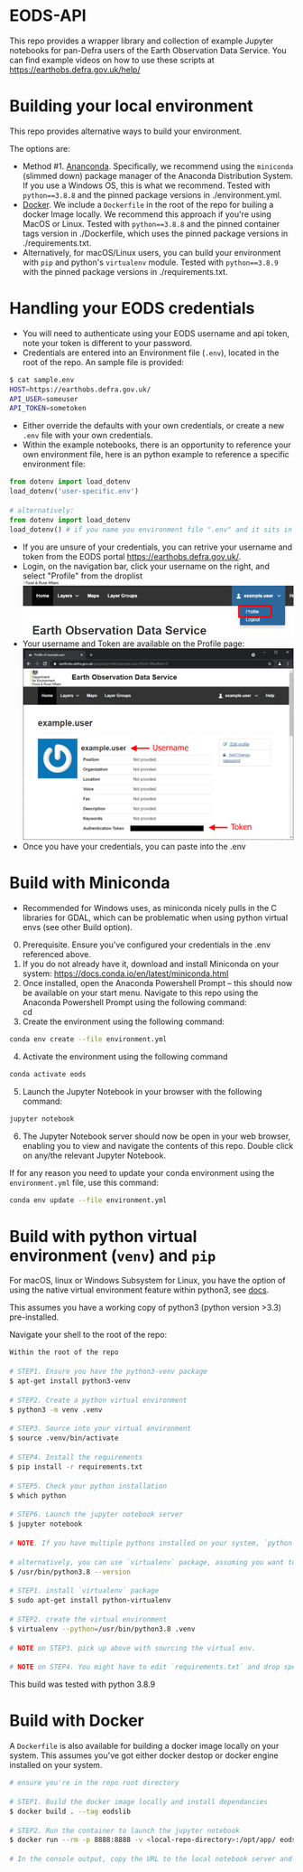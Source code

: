 # EODS-API
This repo provides a wrapper library and collection of example Jupyter notebooks for pan-Defra users of the Earth Observation Data Service. You can find example videos on how to use these scripts at https://earthobs.defra.gov.uk/help/


# Building your local environment

This repo provides alternative ways to build your environment.

The options are:
* Method #1. [Ananconda](https://anaconda.org/). Specifically, we recommend using the `miniconda` (slimmed down) package manager of the Anaconda Distribution System. If you use a Windows OS, this is what we recommend. Tested with `python==3.8.8` and the pinned package versions in ./environment.yml.
* [Docker](https://www.docker.com/). We include a `Dockerfile` in the root of the repo for builing a docker Image locally. We recommend this approach if you're using MacOS or Linux. Tested with `python==3.8.8` and the pinned container tags version in ./Dockerfile, which uses the pinned package versions in ./requirements.txt.
* Alternatively, for macOS/Linux users, you can build your environment with `pip` and python's `virtualenv` module. Tested with `python==3.8.9` with the pinned package versions in ./requirements.txt.

# Handling your EODS credentials

* You will need to authenticate using your EODS username and api token, note your token is different to your password.
* Credentials are entered into an Environment file (`.env`), located in the root of the repo. An sample file is provided:
```bash
$ cat sample.env
HOST=https://earthobs.defra.gov.uk/
API_USER=someuser
API_TOKEN=sometoken
```
* Either override the defaults with your own credentials, or create a new `.env` file with your own credentials.
* Within the example notebooks, there is an opportunity to reference your own environment file, here is an python example to reference a specific environment file:
```python
from dotenv import load_dotenv
load_dotenv('user-specific.env')

# alternatively:
from dotenv import load_dotenv
load_dotenv() # if you name you environment file ".env" and it sits in the root, then you do not need to specific a named file.

```
* If you are unsure of your credentials, you can retrive your username and token from the EODS portal https://earthobs.defra.gov.uk/.
* Login, on the navigation bar, click your username on the right, and select "Profile" from the droplist
![](static/howto-01-creds.png)
* Your username and Token are available on the Profile page:
![](static/howto-02-creds.png)
* Once you have your credentials, you can paste into the .env

# Build with Miniconda

* Recommended for Windows uses, as miniconda nicely pulls in the C libraries for GDAL, which can be problematic when using python virtual envs (see other Build option).

0. Prerequisite. Ensure you've configured your credentials in the .env referenced above.
1.	If you do not already have it, download and install Miniconda on your system: https://docs.conda.io/en/latest/miniconda.html 
2.	Once installed, open the Anaconda Powershell Prompt – this should now be available on your start menu.  Navigate to this repo using the Anaconda Powershell Prompt using the following command:  
cd <filepath>
3.	Create the environment using the following command:
```bash
conda env create --file environment.yml
```
4.	Activate the environment using the following command
```bash 
conda activate eods
```
5.	Launch the Jupyter Notebook in your browser with the following command:
```bash
jupyter notebook
```
6.	The Jupyter Notebook server should now be open in your web browser, enabling you to view and navigate the contents of this repo.  Double click on any/the relevant Jupyter Notebook.

If for any reason you need to update your conda environment using the `environment.yml` file, use this command:
```bash
conda env update --file environment.yml
```

# Build with python virtual environment (`venv`) and `pip`

For macOS, linux or Windows Subsystem for Linux, you have the option of using the native virtual environment feature within python3, see [docs](https://docs.python.org/3/tutorial/venv.html).

This assumes you have a working copy of python3 (python version >3.3) pre-installed.

Navigate your shell to the root of the repo:

```bash
Within the root of the repo

# STEP1. Ensure you have the python3-venv package
$ apt-get install python3-venv

# STEP2. Create a python virtual environment
$ python3 -m venv .venv

# STEP3. Source into your virtual environment
$ source .venv/bin/activate

# STEP4. Install the requirements
$ pip install -r requirements.txt

# STEP5. Check your python installation
$ which python

# STEP6. Launch the jupyter notebook server
$ jupyter notebook

# NOTE. If you have multiple pythons installed on your system, `python -m venv <env>` can sometimes be problematic

# alternatively, you can use `virtualenv` package, assuming you want to use something other than system python, e.g.:
$ /usr/bin/python3.8 --version

# STEP1. install `virtualenv` package
$ sudo apt-get install python-virtualenv

# STEP2. create the virtual environment
$ virtualenv --python=/usr/bin/python3.8 .venv

# NOTE on STEP3. pick up above with sourcing the virtual env.

# NOTE on STEP4. You might have to edit `requirements.txt` and drop specific versions to accomodate your python version.


```
This build was tested with python 3.8.9

# Build with Docker

A `Dockerfile` is also available for building a docker image locally on your system.  This assumes you've got either docker destop or docker engine installed on your system.

```bash
# ensure you're in the repo root directory

# STEP1. Build the docker image locally and install dependancies
$ docker build . --tag eodslib

# STEP2. Run the container to launch the jupyter notebook
$ docker run --rm -p 8888:8888 -v <local-repo-directory>:/opt/app/ eodslib

# In the console output, copy the URL to the local notebook server and paste to your web browser
```
